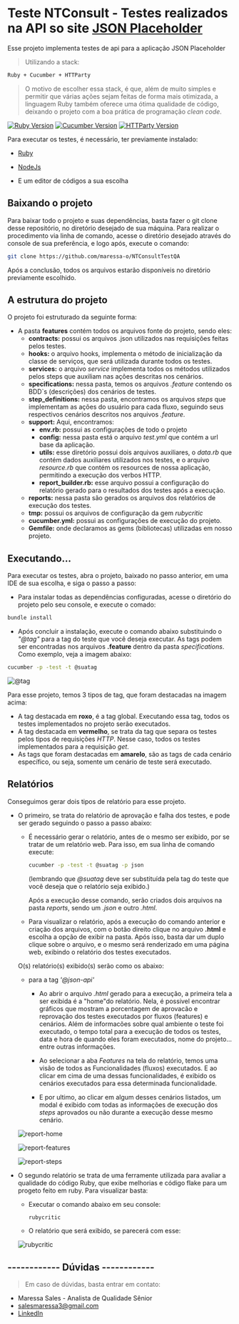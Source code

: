 # Teste NTConsult - Testes realizados na API so site [JSON Placeholder](https://jsonplaceholder.typicode.com)

Esse projeto implementa testes de api para a aplicação JSON Placeholder

> Utilizando a stack: 
```sh
Ruby + Cucumber + HTTParty
```
> O motivo de escolher essa stack, é que, além de muito simples e permitir que várias ações sejam feitas de forma mais otimizada, a linguagem Ruby também oferece uma ótima qualidade de código, deixando o projeto com a boa prática de programação _clean code_. 

[![Ruby Version][ruby-image]][ruby-url]
[![Cucumber Version][cucumber-image]][cucumber-url]
[![HTTParty Version][httparty-image]][httparty-url]

Para executar os testes, é necessário, ter previamente instalado:

* [Ruby](https://www.ruby-lang.org/pt/downloads/)
* [NodeJs](https://nodejs.org/pt-br/download/)

* E um editor de códigos a sua escolha

## Baixando o projeto

Para baixar todo o projeto e suas dependências, basta fazer o git clone desse repositório, no diretório desejado de sua máquina. 
Para realizar o procedimento via linha de comando, acesse o diretório desejado através do console de sua preferência, e logo após, execute o comando:
```sh
git clone https://github.com/maressa-o/NTConsultTestQA
```
Após a conclusão, todos os arquivos estarão disponíveis no diretório previamente escolhido.

## A estrutura do projeto

O projeto foi estruturado da seguinte forma:

 * A pasta **features** contém todos os arquivos fonte do projeto, sendo eles:
     * **contracts:** possui os arquivos .json utilizados nas requisições feitas pelos testes.
     * **hooks:** o arquivo hooks, implementa o método de inicialização da classe de serviços, que será utilizada durante todos os testes.
     * **services:** o arquivo _service_ implementa todos os métodos utilizados pelos steps que auxiliam nas ações descritas nos cenários.
     * **specifications:** nessa pasta, temos os arquivos _.feature_ contendo os BDD`s (descrições) dos cenários de testes.
     * **step_definitions:** nessa pasta, encontramos os arquivos _steps_ que implementam as ações do usuário para cada fluxo, seguindo seus respectivos cenários descritos nos arquivos _.feature_.
     * **support:** Aqui, encontramos:
        * **env.rb:** possui as configurações de todo o projeto
        * **config:** nessa pasta está o arquivo _test.yml_ que contém a url base da aplicação.
        * **utils:** esse diretório possui dois arquivos auxiliares, o _data.rb_ que contém dados auxiliares utilizados nos testes, e o arquivo _resource.rb_ que contém os resources de nossa aplicação, permitindo a execução dos verbos HTTP.
        * **report_builder.rb:** esse arquivo possui a configuração do relatório gerado para o resultados dos testes após a execução.
     * **reports:** nessa pasta são gerados os arquivos dos relatórios de execução dos testes.
     * **tmp:** possui os arquivos de configuração da gem _rubycritic_
     * **cucumber.yml:** possui as configurações de execução do projeto.
     * **Gemfile:** onde declaramos as gems (bibliotecas) utilizadas em nosso projeto. 

## Executando...

Para executar os testes, abra o projeto, baixado no passo anterior, em uma IDE de sua escolha, e siga o passo a passo:

* Para instalar todas as dependências configuradas, acesse o diretório do projeto pelo seu console, e execute o comado:

```sh
bundle install
```

* Após concluir a instalação, execute o comando abaixo substituindo o _"@tag"_ para a tag do teste que você deseja executar. As tags podem ser encontradas nos arquivos  **.feature** dentro da pasta _specifications_. Como exemplo, veja a imagem abaixo:

```sh
cucumber -p -test -t @suatag
```

![@tag]()

Para esse projeto, temos 3 tipos de tag, que foram destacadas na imagem acima:

* A tag destacada em **roxo**, é a tag global. Executando essa tag, todos os testes implementados no projeto serão executados.
* A tag destacada em **vermelho**, se trata da tag que separa os testes pelos tipos de requisições _HTTP_. Nesse caso, todos os testes implementados para a requisição _get_.
* As tags que foram destacadas em **amarelo**, são as tags de cada cenário específico, ou seja, somente um cenário de teste será executado.

## Relatórios

Conseguimos gerar dois tipos de relatório para esse projeto. 

* O primeiro, se trata do relatório de aprovação e falha dos testes, e pode ser gerado seguindo o passo a passo abaixo:

    * É necessário gerar o relatório, antes de o mesmo ser exibido, por se tratar de um relatório web. Para isso, em sua linha de comando execute:

      ```sh
      cucumber -p -test -t @suatag -p json
      ```
      (lembrando que _@suatag_ deve ser substituída pela tag do teste que você deseja que o relatório seja exibido.)

      Após a execução desse comando, serão criados dois arquivos na pasta _reports_, sendo um _.json_ e outro  _.html_. 

    * Para visualizar o relatório, após a execução do comando anterior e criação dos arquivos, com o botão direito clique no arquivo **.html** e escolha a opção de exibir na pasta. Após isso, basta dar um duplo clique sobre o arquivo, e o mesmo será renderizado em uma página web, exibindo o relatório dos testes executados.

  O(s) relatório(s) exibido(s) serão como os abaixo:

     * para a tag _'@json-api'_

       * Ao abrir o arquivo _.html_ gerado para a execução, a primeira tela a ser exibida é a "home"do relatório. Nela, é possivel encontrar gráficos que mostram a porcentagem de aprovacão e reprovação dos testes executados por fluxos (features) e cenários. Além de informacões sobre qual ambiente o teste foi executado, o tempo total para a execução de todos os testes, data e hora de quando eles foram executados, nome do projeto... entre outras informações.

       * Ao selecionar a aba _Features_ na tela do relatório, temos uma visão de todos as Funcionalidades (fluxos) executados. E ao clicar em cima de uma dessas funcionalidades, é exibido os cenários executados para essa determinada funcionalidade.

       * E por ultimo, ao clicar em algum desses cenários listados, um modal é exibido com todas as informações de execução dos _steps_ aprovados ou não durante a execução desse mesmo cenário.

       

     ![report-home]()

     ![report-features]()

     ![report-steps]()

* O segundo relatório se trata de uma ferramente utilizada para avaliar a qualidade do código Ruby, que exibe melhorias e código flake para um progeto feito em ruby. Para visualizar basta:
      
    * Executar o comando abaixo em seu console:
      ```sh
      rubycritic
      ```
      
     * O relatório que será exibido, se parecerá com esse: 

     ![rubycritic]()


## ------------ Dúvidas ------------ 

> Em caso de dúvidas, basta entrar em contato:

* Maressa Sales - Analista de Qualidade Sênior
* salesmaressa3@gmail.com
* [LinkedIn](https://www.linkedin.com/in/maressa-sales-de-oliveira-3541a2151/)


[ruby-image]: https://img.shields.io/badge/ruby-2.6.3-red
[ruby-url]: https://www.ruby-lang.org/pt/
[cucumber-image]: https://img.shields.io/badge/cucumber-5.2.0-brightgreen
[cucumber-url]: https://cucumber.io/
[httparty-image]: https://img.shields.io/badge/httparty-0.18.1-yellow
[httparty-url]: https://rubygems.org/gems/httparty/versions/0.13.7?locale=pt-BR
